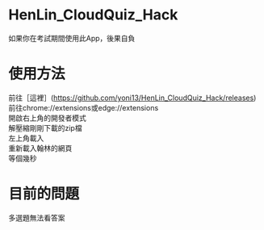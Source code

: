 # HenLin_CloudQuiz_Hack

如果你在考試期間使用此App，後果自負

#  使用方法
前往［這裡］(https://github.com/yoni13/HenLin_CloudQuiz_Hack/releases)  
前往chrome://extensions或edge://extensions  
開啟右上角的開發者模式  
解壓縮剛剛下載的zip檔  
左上角載入  
重新載入翰林的網頁  
等個幾秒  
# 目前的問題
多選題無法看答案
